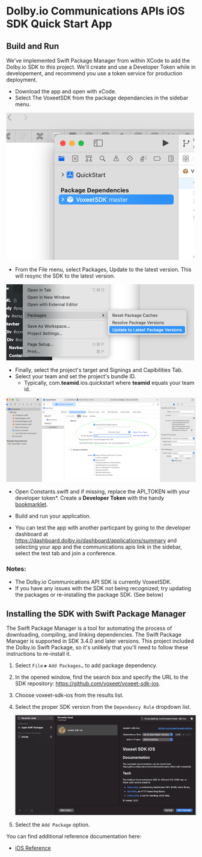# Dolby.io Communications APIs iOS SDK Quick Start App
## Build and Run
We've implemented Swift Package Manager from within XCode to add the Dolby.io SDK to this project.  We'll create and use a Developer Token while in developement, and recommend you use a token service for production deployment. 

- Download the app and open with xCode.
- Select The VoxeetSDK from the package dependancies in the sidebar menu.

![Select the SDK](./wiki-select-sdk.png)
- From the File menu, select Packages, Update to the latest version. This will resync the SDK to the latest version.
  
 ![Select the SDK](./wiki-update-pkg.png)


- Finally, select the project's target and Signings and Capibilities Tab.
- Select your team and set the project's bundle ID.
  - Typically, com.**teamid**.ios.quickstart where **teamid** equals your team id.

![Xcode Build Setting](./wiki-quickstart-bundleid.png)

- Open Constants.swift and if missing, replace the API_TOKEN with your developer token*.  Create a **Developer Token** with the handy [bookmarklet](https://developer-token-dolbyio.netlify.app).
  
- Build and run your application.
- You can test the app with another particpant by going to the developer dashboard at https://dashboard.dolby.io/dashboard/applications/summary and selecting your app and the communications apis link in the sidebar, select the test tab and join a conference.

### Notes:
- The Dolby.io Communications API SDK is currently VoxeetSDK. 
- If you have any issues with the SDK not being recognized; try updating the packages or re-installing the package SDK. (See below)

 
## Installing the SDK with Swift Package Manager

The Swift Package Manager is a tool for automating the process of downloading, compiling, and linking dependencies. The Swift Package Manager is supported in SDK 3.4.0 and later versions. This project included the Dolby.io Swift Package, so it's unlikely that you'll need to follow these instructions to re-install it. 

1. Select `File` ▸ `Add Packages…` to add package dependency.

2. In the opened window, find the search box and specify the URL to the SDK repository: https://github.com/voxeet/voxeet-sdk-ios.

3. Choose voxeet-sdk-ios from the results list.

4. Select the proper SDK version from the `Dependency Rule` dropdown list.
   
    ![SPM Settings](./wiki-spm-install.png)

5. Select the `Add Package` option.

You can find additional reference documentation here:
- [iOS Reference](https://docs.dolby.io/communications/docs/ios-client-sdk-voxeetsdk)